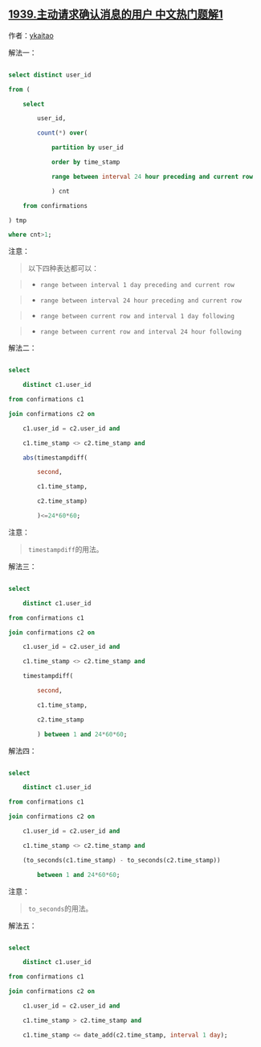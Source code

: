 ## [1939.主动请求确认消息的用户 中文热门题解1](https://leetcode.cn/problems/users-that-actively-request-confirmation-messages/solutions/100000/mysqlwu-chong-jie-fa-jian-ji-gao-xiao-by-sni3)

作者：[ykaitao](https://leetcode.cn/u/ykaitao)


解法一：
```sql
select distinct user_id
from (
    select
        user_id,
        count(*) over(
            partition by user_id
            order by time_stamp
            range between interval 24 hour preceding and current row
            ) cnt
    from confirmations
) tmp
where cnt>1;
```
注意：
> 以下四种表达都可以：
> - `range between interval 1 day preceding and current row`
> - `range between interval 24 hour preceding and current row`
> - `range between current row and interval 1 day following`
> - `range between current row and interval 24 hour following`

解法二：
```sql
select
    distinct c1.user_id
from confirmations c1
join confirmations c2 on
    c1.user_id = c2.user_id and
    c1.time_stamp <> c2.time_stamp and
    abs(timestampdiff(
        second,
        c1.time_stamp,
        c2.time_stamp)
        )<=24*60*60;
```
注意：
> `timestampdiff`的用法。

解法三：
```sql
select
    distinct c1.user_id
from confirmations c1
join confirmations c2 on
    c1.user_id = c2.user_id and
    c1.time_stamp <> c2.time_stamp and
    timestampdiff(
        second,
        c1.time_stamp,
        c2.time_stamp
        ) between 1 and 24*60*60;
```

解法四：
```sql
select
    distinct c1.user_id
from confirmations c1
join confirmations c2 on
    c1.user_id = c2.user_id and
    c1.time_stamp <> c2.time_stamp and
    (to_seconds(c1.time_stamp) - to_seconds(c2.time_stamp))
        between 1 and 24*60*60;
```
注意：
> `to_seconds`的用法。

解法五：
```sql
select
    distinct c1.user_id
from confirmations c1
join confirmations c2 on
    c1.user_id = c2.user_id and
    c1.time_stamp > c2.time_stamp and
    c1.time_stamp <= date_add(c2.time_stamp, interval 1 day);
```
